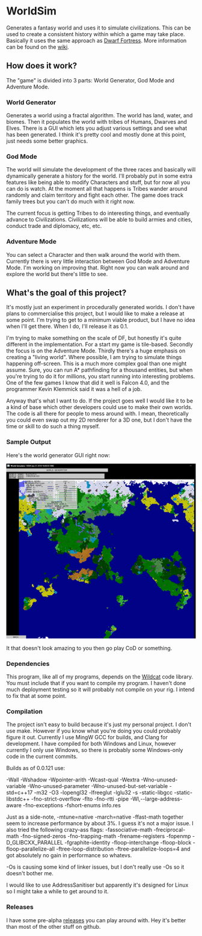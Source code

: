 # WorldSim
Generates a fantasy world and uses it to simulate civilizations. This can be used to create a consistent history within which a game may take place. Basically it uses the same approach as [Dwarf Fortress](http://www.bay12games.com/dwarves/). More information can be found on the [wiki](https://github.com/RyanBabij/WorldSim/wiki).

## How does it work?

The "game" is divided into 3 parts: World Generator, God Mode and Adventure Mode.

### World Generator

Generates a world using a fractal algorithm. The world has land, water, and biomes. Then it populates the world with tribes of Humans, Dwarves and Elves. There is a GUI which lets you adjust various settings and see what has been generated. I think it's pretty cool and mostly done at this point, just needs some better graphics.

### God Mode

The world will simulate the development of the three races and basically will dynamically generate a history for the world. I'll probably put in some extra features like being able to modify Characters and stuff, but for now all you can do is watch. At the moment all that happens is Tribes wander around randomly and claim territory and fight each other. The game does track family trees but you can't do much with it right now.

The current focus is getting Tribes to do interesting things, and eventually advance to Civilizations. Civilizations will be able to build armies and cities, conduct trade and diplomacy, etc, etc.

### Adventure Mode

You can select a Character and then walk around the world with them. Currently there is very little interaction between God Mode and Adventure Mode. I'm working on improving that. Right now you can walk around and explore the world but there's little to see.

## What's the goal of this project?

It's mostly just an experiment in procedurally generated worlds. I don't have plans to commercialise this project, but I would like to make a release at some point. I'm trying to get to a minimum viable product, but I have no idea when I'll get there. When I do, I'll release it as 0.1.

I'm trying to make something on the scale of DF, but honestly it's quite different in the implementation. For a start my game is tile-based. Secondly the focus is on the Adventure Mode. Thirdly there's a huge emphasis on creating a "living world". Where possible, I am trying to simulate things happening off-screen. This is a much more complex goal than one might assume. Sure, you can run A* pathfinding for a thousand entities, but when you're trying to do it for millions, you start running into interesting problems. One of the few games I know that did it well is Falcon 4.0, and the programmer Kevin Klemmick said it was a hell of a job.

Anyway that's what I want to do. If the project goes well I would like it to be a kind of base which other developers could use to make their own worlds. The code is all there for people to mess around with. I mean, theoretically you could even swap out my 2D renderer for a 3D one, but I don't have the time or skill to do such a thing myself.

### Sample Output

Here's the world generator GUI right now:

![Screenshot of WorldGen](https://raw.githubusercontent.com/RyanBabij/WorldSim/master/doc/2018-06-26-Example01.png)

It that doesn't look amazing to you then go play CoD or something.

### Dependencies

This program, like all of my programs, depends on the [Wildcat](https://github.com/RyanBabij/Wildcat) code library. You must include that if you want to compile my program. I haven't done much deployment testing so it will probably not compile on your rig. I intend to fix that at some point.

### Compilation

The project isn't easy to build because it's just my personal project. I don't use make. However if you know what you're doing you could probably figure it out. Currently I use MingW GCC for builds, and Clang for development. I have compiled for both Windows and Linux, however currently I only use Windows, so there is probably some Windows-only code in the current commits.

Builds as of 0.0.121 use:

-Wall -Wshadow -Wpointer-arith -Wcast-qual -Wextra -Wno-unused-variable -Wno-unused-parameter -Wno-unused-but-set-variable -std=c++17 -m32 -O3 -lopengl32 -lfreeglut -lglu32 -s -static-libgcc -static-libstdc++ -fno-strict-overflow -flto -fno-rtti -pipe -Wl,--large-address-aware -fno-exceptions -fshort-enums info.res

Just as a side-note, -mtune=native -march=native -ffast-math together seem to increase performance by about 3%. I guess it's not a major issue. I also tried the following crazy-ass flags: -fassociative-math -freciprocal-math -fno-signed-zeros -fno-trapping-math -frename-registers -fopenmp -D_GLIBCXX_PARALLEL -fgraphite-identity -floop-interchange -floop-block -floop-parallelize-all -ftree-loop-distribution -ftree-parallelize-loops=4 and got absolutely no gain in performance so whatevs.

-Os is causing some kind of linker issues, but I don't really use -Os so it doesn't bother me.

I would like to use AddressSanitiser but apparently it's designed for Linux so I might take a while to get around to it.

### Releases

I have some pre-alpha [releases](https://github.com/RyanBabij/WorldSim/releases) you can play around with. Hey it's better than most of the other stuff on github.
